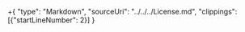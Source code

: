 ﻿---
mimo_pageDescription: Licenses for Jering.Web.SyntaxHighlighters.Prism.
mimo_pageTitle: Licenses
mimo_pageID: licenses
mimo_isTextAndArticleMenu: true
---

+{
    "type": "Markdown",
    "sourceUri": "../../../License.md",
    "clippings": [{"startLineNumber": 2}]
}
